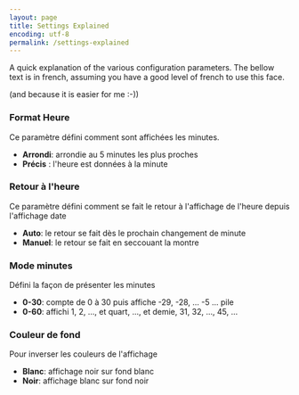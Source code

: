 ```yaml
---
layout: page
title: Settings Explained
encoding: utf-8
permalink: /settings-explained
---
```


A quick explanation of the various configuration parameters.
The bellow text is in french, assuming you have a good level of french to use this face.

(and because it is easier for me :-))

### Format Heure

Ce paramètre défini comment sont affichées les minutes.

* __Arrondi__: arrondie au 5 minutes les plus proches
* __Précis__ : l'heure est données à la minute

### Retour à l'heure

Ce paramètre défini comment se fait le retour à l'affichage de l'heure depuis 
l'affichage date

* __Auto__: le retour se fait dès le prochain changement de minute
* __Manuel__: le retour se fait en seccouant la montre

### Mode minutes

Défini la façon de présenter les minutes

* __0-30__: compte de 0 à 30 puis affiche -29, -28, ... -5 ... pile
* __0-60__: affichi 1, 2, ..., et quart, ..., et demie, 31, 32, ..., 45, ...

### Couleur de fond

Pour inverser les couleurs de l'affichage

* __Blanc__: affichage noir sur fond blanc
* __Noir__: affichage blanc sur fond noir 
